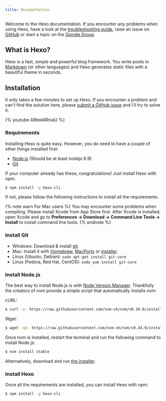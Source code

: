 ```yaml
---
title: Documentation
---
```

Welcome to the Hexo documentation. If you encounter any problems when using Hexo, have a look at the  [troubleshooting guide](troubleshooting.html), raise an issue on [GitHub](https://github.com/hexojs/hexo/issues) or start a topic on the [Google Group](https://groups.google.com/group/hexo).

## What is Hexo?

Hexo is a fast, simple and powerful blog framework. You write posts in [Markdown](http://daringfireball.net/projects/markdown/) (or other languages) and Hexo generates static files with a beautiful theme in seconds.

## Installation

It only takes a few minutes to set up Hexo. If you encounter a problem and can't find the solution here, please [submit a GitHub issue](https://github.com/hexojs/hexo/issues) and I'll try to solve it.

{% youtube ARted4RniaU %}

### Requirements

Installing Hexo is quite easy. However, you do need to have a couple of other things installed first:

- [Node.js](http://nodejs.org/) (Should be at least nodejs 6.9)
- [Git](http://git-scm.com/)

If your computer already has these, congratulations! Just install Hexo with npm:

``` bash
$ npm install -g hexo-cli
```

If not, please follow the following instructions to install all the requirements.

{% note warn For Mac users %}
You may encounter some problems when compiling. Please install Xcode from App Store first. After Xcode is installed, open Xcode and go to **Preferences -> Download -> Command Line Tools -> Install** to install command line tools.
{% endnote %}

### Install Git

- Windows: Download & install [git](https://git-scm.com/download/win).
- Mac: Install it with [Homebrew](http://mxcl.github.com/homebrew/), [MacPorts](http://www.macports.org/) or [installer](http://sourceforge.net/projects/git-osx-installer/).
- Linux (Ubuntu, Debian): `sudo apt-get install git-core`
- Linux (Fedora, Red Hat, CentOS): `sudo yum install git-core`

### Install Node.js

The best way to install Node.js is with [Node Version Manager](https://github.com/nvm-sh/nvm).
Thankfully the creators of nvm provide a simple script that automatically installs nvm:

cURL:

``` bash
$ curl -o- https://raw.githubusercontent.com/nvm-sh/nvm/v0.34.0/install.sh | bash
```

Wget:

``` bash
$ wget -qO- https://raw.githubusercontent.com/nvm-sh/nvm/v0.34.0/install.sh | bash
```

Once nvm is installed, restart the terminal and run the following command to install Node.js:

``` bash
$ nvm install stable
```

Alternatively, download and run [the installer](http://nodejs.org/).

### Install Hexo

Once all the requirements are installed, you can install Hexo with npm:

``` bash
$ npm install -g hexo-cli
```
